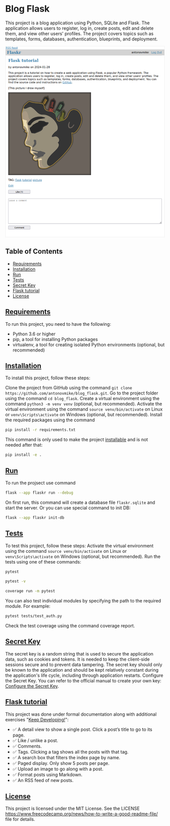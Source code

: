 # Blog Flask

This project is a blog application using Python, SQLite and Flask. The application allows users to register, log in, create posts, edit and delete them, and view other users' profiles. The project covers topics such as templates, forms, databases, authentication, blueprints, and deployment. 

![text chat](https://github.com/antonovmike/blog_flask/blob/main/screenshots/blog_post.png)


## Table of Contents
- [Requirements](https://github.com/antonovmike/blog_flask#requirements)
- [Installation](https://github.com/antonovmike/blog_flask#installation)
- [Run](https://github.com/antonovmike/blog_flask#run)
- [Tests](https://github.com/antonovmike/blog_flask#tests)
- [Secret Key](https://github.com/antonovmike/blog_flask#secret-key)
- [Flask tutorial](https://github.com/antonovmike/blog_flask#flask-tutorial)
- [License](https://github.com/antonovmike/blog_flask#license)

## [Requirements](https://github.com/antonovmike/blog_flask#table-of-contents)
To run this project, you need to have the following:
- Python 3.6 or higher
- pip, a tool for installing Python packages
- virtualenv, a tool for creating isolated Python environments (optional, but recommended)

## [Installation](https://github.com/antonovmike/blog_flask#table-of-contents)
To install this project, follow these steps:

Clone the project from GitHub using the command `git clone https://github.com/antonovmike/blog_flask.git`. Go to the project folder using the command `cd blog_flask`. Create a virtual environment using the command `python3 -m venv venv` (optional, but recommended). Activate the virtual environment using the command `source venv/bin/activate` on Linux or `venv\Scripts\activate` on Windows (optional, but recommended). Install the required packages using the command 
```bash
pip install -r requirements.txt
```
This command is only used to make the project [installable](https://flask.palletsprojects.com/en/2.1.x/tutorial/install/#install-the-project) and is not needed after that:
```bash
pip install -e .
```

## [Run](https://github.com/antonovmike/blog_flask#table-of-contents)
To run the projsect use command
```bash
flask --app flaskr run --debug
```
On first run, this command will create a database file `flaskr.sqlite` and start the server. Or you can use special command to init DB:
```bash
flask --app flaskr init-db
```

## [Tests](https://github.com/antonovmike/blog_flask#table-of-contents)
To test this project, follow these steps: 
Activate the virtual environment using the command `source venv/bin/activate` on Linux or `venv\Scripts\activate` on Windows (optional, but recommended). Run the tests using one of these commands:
```bash
pytest
```
```bash
pytest -v
```
```bash
coverage run -m pytest
```
You can also test individual modules by specifying the path to the required module. For example: 
```bash
pytest tests/test_auth.py 
```
Check the test coverage using the command coverage report.

## [Secret Key](https://github.com/antonovmike/blog_flask#table-of-contents)
The secret key is a random string that is used to secure the application data, such as cookies and tokens. It is needed to keep the client-side sessions secure and to prevent data tampering. The secret key should only be known to the application and should be kept relatively constant during the application's life cycle, including through application restarts. 
Configure the Secret Key. You can refer to the official manual to create your own key: [Configure the Secret Key](https://flask.palletsprojects.com/en/2.3.x/tutorial/deploy/#configure-the-secret-key).

## [Flask tutorial](https://github.com/antonovmike/blog_flask#table-of-contents)
This project was done under formal documentation along with additional exercises "[Keep Developing!](https://flask.palletsprojects.com/en/3.0.x/tutorial/next/)":

- ✅ A detail view to show a single post. Click a post’s title to go to its page.
- ✅ Like / unlike a post.
- ✅ Comments.
- ✅ Tags. Clicking a tag shows all the posts with that tag.
- ✅ A search box that filters the index page by name.
- ✅ Paged display. Only show 5 posts per page.
- ✅ Upload an image to go along with a post.
- ✅ Format posts using Markdown.
- ✅ An RSS feed of new posts.

## [License](https://github.com/antonovmike/blog_flask#table-of-contents)
This project is licensed under the MIT License. See the LICENSE https://www.freecodecamp.org/news/how-to-write-a-good-readme-file/ file for details.
